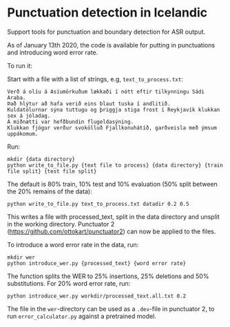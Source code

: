 # Punctuation detection in Icelandic

Support tools for punctuation and boundary detection for ASR output.

As of January 13th 2020, the code is available for putting in punctuations and introducing word error rate.

To run it:

Start with a file with a list of strings, e.g, `text_to_process.txt`:

```
Verð á olíu á Asíumörkuðum lækkaði í nótt eftir tilkynningu Sádi Araba.
Það hlýtur að hafa verið eins blaut tuska í andlitið.
Kuldatölurnar sýna tuttugu og þriggja stiga frost í Reykjavík klukkan sex á jóladag.
Á miðnætti var hefðbundin flugeldasýning.
Klukkan fjögur verður svokölluð Fjallkonuhátíð, garðveisla með ýmsum uppákomum.
```
Run:
``` 
mkdir {data directory}
python write_to_file.py {text file to process} {data directory} {train file split} {test file split}
```

The default is 80% train, 10% test and 10% evaluation (50% split between the 20% remains of the data):
```
python write_to_file.py text_to_process.txt datadir 0.2 0.5
```

This writes a file with processed_text, split in the data directory and unsplit in the working directory. Punctuator 2 (https://github.com/ottokart/punctuator2) can now be applied to the files.

To introduce a word error rate in the data, run:
```
mkdir wer
python introduce_wer.py {processed_text} {word error rate}
```
The function splits the WER to 25% insertions, 25% deletions and 50% substitutions. For 20% word error rate, run:
```
python introduce_wer.py workdir/processed_text.all.txt 0.2
```
The file in the `wer`-directory can be used as a `.dev`-file in punctuator 2, to run `error_calculator.py` against a pretrained model.



